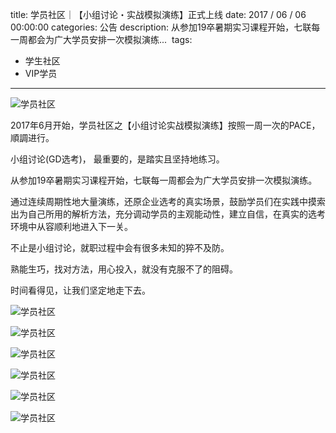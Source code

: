 title: 学员社区｜【小组讨论・实战模拟演练】正式上线
date: 2017 / 06 / 06 00:00:00
categories: 公告
description: 从参加19卒暑期实习课程开始，七联每一周都会为广大学员安排一次模拟演练... ‎‎‎
tags:
- 学生社区
- VIP学员

---

![学员社区](http://wx2.sinaimg.cn/mw690/a9a40e85gy1fhf0m9x7lwj21hc0u017q.jpg)

2017年6月开始，学员社区之【小组讨论实战模拟演练】按照一周一次的PACE，順調进行。

小组讨论(GD选考)， 最重要的，是踏实且坚持地练习。

从参加19卒暑期实习课程开始，七联每一周都会为广大学员安排一次模拟演练。

通过连续周期性地大量演练，还原企业选考的真实场景，鼓励学员们在实践中摸索出为自己所用的解析方法，充分调动学员的主观能动性，建立自信，在真实的选考环境中从容顺利地进入下一关。

不止是小组讨论，就职过程中会有很多未知的猝不及防。

熟能生巧，找对方法，用心投入，就没有克服不了的阻碍。

时间看得见，让我们坚定地走下去。

![学员社区](http://wx2.sinaimg.cn/mw690/a9a40e85gy1fhf0hqzc71j23402c0x6r.jpg)

![学员社区](http://wx2.sinaimg.cn/mw690/a9a40e85gy1fhf0hp7ggfj23402c0qv7.jpg)

![学员社区](http://wx1.sinaimg.cn/mw690/a9a40e85gy1fhf0hn76nxj23402c0x6p.jpg)

![学员社区](http://wx4.sinaimg.cn/mw690/a9a40e85gy1fhf0hlmt2rj23402c0u0x.jpg)

![学员社区](http://wx3.sinaimg.cn/mw690/a9a40e85gy1fhf0hjx8x3j23402c04qs.jpg)

![学员社区](http://wx1.sinaimg.cn/mw690/a9a40e85gy1fhf0hi09gvj23402c0u0x.jpg)
